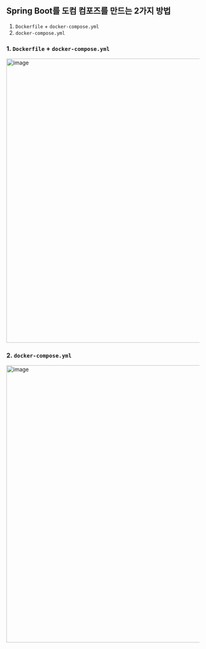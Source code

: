 ## Spring Boot를 도컴 컴포즈를 만드는 2가지 방법
1. `Dockerfile` + `docker-compose.yml`
2. `docker-compose.yml`

### 1. `Dockerfile` + `docker-compose.yml`
<img width="741" alt="image" src="https://user-images.githubusercontent.com/61215550/198832060-1e13be24-5855-473b-bd18-13d18103898f.png">

### 2. `docker-compose.yml`
<img width="723" alt="image" src="https://user-images.githubusercontent.com/61215550/198832067-652780ac-fcff-4167-8715-d6b0fb9bca9b.png">
